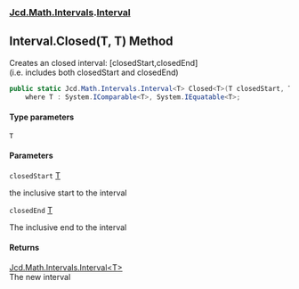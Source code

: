 ### [Jcd.Math.Intervals](Jcd.Math.Intervals.md 'Jcd.Math.Intervals').[Interval](Jcd.Math.Intervals.Interval.md 'Jcd.Math.Intervals.Interval')

## Interval.Closed<T>(T, T) Method

Creates an closed interval: [closedStart,closedEnd]  
(i.e. includes both closedStart and closedEnd)

```csharp
public static Jcd.Math.Intervals.Interval<T> Closed<T>(T closedStart, T closedEnd)
    where T : System.IComparable<T>, System.IEquatable<T>;
```
#### Type parameters

<a name='Jcd.Math.Intervals.Interval.Closed_T_(T,T).T'></a>

`T`
#### Parameters

<a name='Jcd.Math.Intervals.Interval.Closed_T_(T,T).closedStart'></a>

`closedStart` [T](Jcd.Math.Intervals.Interval.Closed_T_(T,T).md#Jcd.Math.Intervals.Interval.Closed_T_(T,T).T 'Jcd.Math.Intervals.Interval.Closed<T>(T, T).T')

the inclusive start to the interval

<a name='Jcd.Math.Intervals.Interval.Closed_T_(T,T).closedEnd'></a>

`closedEnd` [T](Jcd.Math.Intervals.Interval.Closed_T_(T,T).md#Jcd.Math.Intervals.Interval.Closed_T_(T,T).T 'Jcd.Math.Intervals.Interval.Closed<T>(T, T).T')

The inclusive end to the interval

#### Returns
[Jcd.Math.Intervals.Interval&lt;](Jcd.Math.Intervals.Interval_T_.md 'Jcd.Math.Intervals.Interval<T>')[T](Jcd.Math.Intervals.Interval.Closed_T_(T,T).md#Jcd.Math.Intervals.Interval.Closed_T_(T,T).T 'Jcd.Math.Intervals.Interval.Closed<T>(T, T).T')[&gt;](Jcd.Math.Intervals.Interval_T_.md 'Jcd.Math.Intervals.Interval<T>')  
The new interval